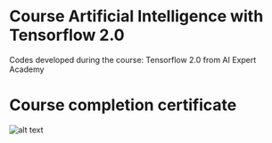 # Course Artificial Intelligence with Tensorflow 2.0
Codes developed during the course: Tensorflow 2.0 from AI Expert Academy


# Course completion certificate

![alt text](https://github.com/bruiglesias/curso-tensorflow-2/blob/master/certificado.png)
